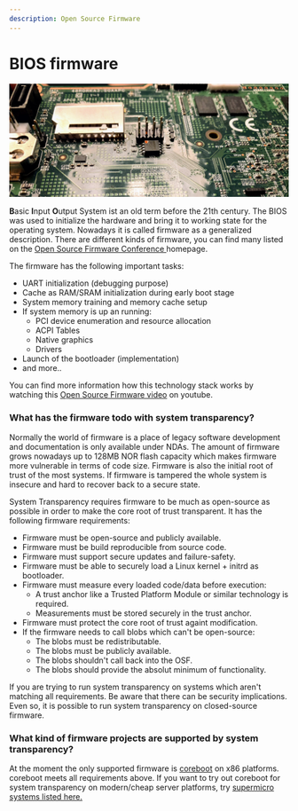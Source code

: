 ```yaml
---
description: Open Source Firmware
---
```


# BIOS firmware

![SPI NOR flash with BIOS firmware](../.gitbook/assets/img_0655.jpg)

**B**asic **I**nput **O**utput System ist an old term before the 21th century. The BIOS was used to initialize the hardware and bring it to working state for the operating system. Nowadays it is called firmware as a generalized description. There are different kinds of firmware, you can find many listed on the [Open Source Firmware Conference ](https://www.osfc.io)homepage.

The firmware has the following important tasks:

* UART initialization \(debugging purpose\)
* Cache as RAM/SRAM initialization during early boot stage
* System memory training and memory cache setup
* If system memory is up an running:
  * PCI device enumeration and resource allocation
  * ACPI Tables
  * Native graphics
  * Drivers
* Launch of the bootloader \(implementation\)
* and more..

You can find more information how this technology stack works by watching this [Open Source Firmware video](https://www.youtube.com/watch?v=xfqKm190dbU) on youtube.

### What has the firmware todo with system transparency?

Normally the world of firmware is a place of legacy software development and documentation is only available under NDAs. The amount of firmware grows nowadays up to 128MB NOR flash capacity which makes firmware more vulnerable in terms of code size. Firmware is also the initial root of trust of the most systems. If firmware is tampered the whole system is insecure and hard to recover back to a secure state.

System Transparency requires firmware to be much as open-source as possible in order to make the core root of trust transparent. It has the following firmware requirements:

* Firmware must be open-source and publicly available.
* Firmware must be build reproducible from source code.
* Firmware must support secure updates and failure-safety.
* Firmware must be able to securely load a Linux kernel + initrd as bootloader.
* Firmware must measure every loaded code/data before execution:
  * A trust anchor like a Trusted Platform Module or similar technology is required.
  * Measurements must be stored securely in the trust anchor.
* Firmware must protect the core root of trust againt modification.
* If the firmware needs to call blobs which can't be open-source:
  * The blobs must be redistributable.
  * The blobs must be publicly available.
  * The blobs shouldn't call back into the OSF.
  * The blobs should provide the absolut minimum of functionality.

If you are trying to run system transparency on systems which aren't matching all requirements. Be aware that there can be security implications. Even so, it is possible to run system transparency on closed-source firmware.

### What kind of firmware projects are supported by system transparency?

At the moment the only supported firmware is [coreboot](https://www.coreboot.org) on x86 platforms. coreboot meets all requirements above. If you want to try out coreboot for system transparency on modern/cheap server platforms, try [supermicro systems listed here.](https://doc.coreboot.org/mainboard/supermicro/x11-lga1151-series/x11-lga1151-series.html)



